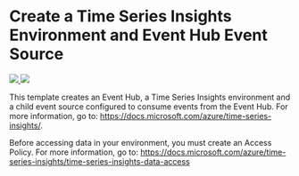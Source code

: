 # Create a Time Series Insights Environment and Event Hub Event Source

<a href="https://portal.azure.com/#create/Microsoft.Template/uri/https%3A%2F%2Fraw.githubusercontent.com%2FAzure%2Fazure-quickstart-templates%2Fmaster%2F201-timeseriesinsights-environment-with-eventhub%2azuredeploy.json" target="_blank">
    <img src="http://azuredeploy.net/deploybutton.png"/>
</a>
<a href="http://armviz.io/#/?load=https%3A%2F%2Fraw.githubusercontent.com%2FAzure%2Fazure-quickstart-templates%2Fmaster%2F201-timeseriesinsights-environment-with-eventhub%2azuredeploy.json" target="_blank">
    <img src="http://armviz.io/visualizebutton.png"/>
</a>

This template creates an Event Hub, a Time Series Insights environment and a child event source configured to consume events from the Event Hub. For more information, go to: https://docs.microsoft.com/azure/time-series-insights/.

Before accessing data in your environment, you must create an Access Policy. For more information, go to: https://docs.microsoft.com/azure/time-series-insights/time-series-insights-data-access